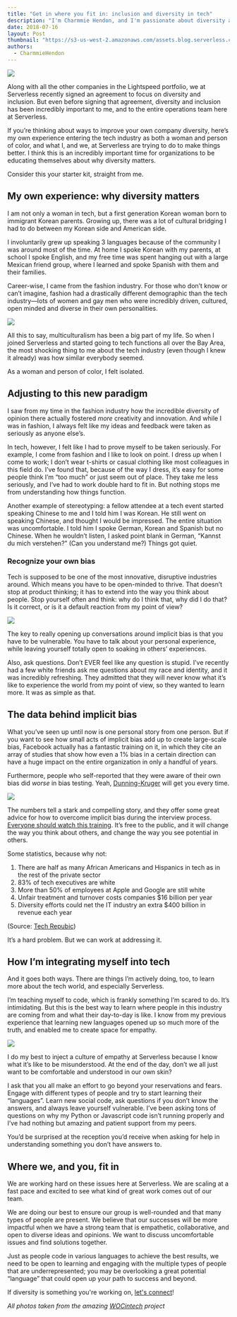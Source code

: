 ```yaml
---
title: "Get in where you fit in: inclusion and diversity in tech"
description: "I'm Charmmie Hendon, and I'm passionate about diversity and inclusion in tech. Here's a bit of my personal experience, and how you too can affect change."
date: 2018-07-16
layout: Post
thumbnail: "https://s3-us-west-2.amazonaws.com/assets.blog.serverless.com/inclusion/serverless-tech-inclusion-thumb.jpg"
authors:
  - CharmmieHendon
---
```


<img src="https://s3-us-west-2.amazonaws.com/assets.blog.serverless.com/inclusion/serverless-tech-inclusion1.jpg">

Along with all the other companies in the Lightspeed portfolio, we at Serverless recently signed an agreement to focus on diversity and inclusion. But even before signing that agreement, diversity and inclusion has been incredibly important to me, and to the entire operations team here at Serverless.

If you’re thinking about ways to improve your own company diversity, here’s my own experience entering the tech industry as both a woman and person of color, and what I, and we, at Serverless are trying to do to make things better. I think this is an incredibly important time for organizations to be educating themselves about why diversity matters. 

Consider this your starter kit, straight from me.

## My own experience: why diversity matters

I am not only a woman in tech, but a first generation Korean woman born to immigrant Korean parents. Growing up, there was a lot of cultural bridging I had to do between my Korean side and American side.

I involuntarily grew up speaking 3 languages because of the community I was around most of the time. At home I spoke Korean with my parents, at school I spoke English, and my free time was spent hanging out with a large Mexican friend group, where I learned and spoke Spanish with them and their families.

Career-wise, I came from the fashion industry. For those who don’t know or can’t imagine, fashion had a drastically different demographic than the tech industry—lots of women and gay men who were incredibly driven, cultured, open minded and diverse in their own personalities.

<img src="https://s3-us-west-2.amazonaws.com/assets.blog.serverless.com/inclusion/charmmie-fashion-square.jpg">

All this to say, multiculturalism has been a big part of my life. So when I joined Serverless and started going to tech functions all over the Bay Area, the most shocking thing to me about the tech industry (even though I knew it already) was how similar everybody seemed.

As a woman and person of color, I felt isolated.

## Adjusting to this new paradigm

I saw from my time in the fashion industry how the incredible diversity of opinion there actually fostered *more* creativity and innovation. And while I was in fashion, I always felt like my ideas and feedback were taken as seriously as anyone else’s. 

In tech, however, I felt like I had to prove myself to be taken seriously. For example, I come from fashion and I like to look on point. I dress *up* when I come to work; I don’t wear t-shirts or casual clothing like most colleagues in this field do. I’ve found that, because of the way I dress, it’s easy for some people think I’m “too much” or just seem out of place. They take me less seriously, and I’ve had to work double hard to fit in. But nothing stops me from understanding how things function.

Another example of stereotyping: a fellow attendee at a tech event started speaking Chinese to me and I told him I was Korean. He still went on speaking Chinese, and thought I would be impressed. The entire situation was uncomfortable. I told him I spoke German, Korean and Spanish but no Chinese. When he wouldn’t listen, I asked point blank in German, “Kannst du mich verstehen?” (Can you understand me?) Things got quiet. 

### Recognize your own bias

Tech is supposed to be one of the most innovative, disruptive industries around. Which means you have to be open-minded to thrive. That doesn’t stop at product thinking; it has to extend into the way you think about people. Stop yourself often and think: why do I think that, why did I do that? Is it correct, or is it a default reaction from my point of view?

<img src="https://s3-us-west-2.amazonaws.com/assets.blog.serverless.com/inclusion/serverless-tech-inclusion-2.jpg">

The key to really opening up conversations around implicit bias is that you have to be vulnerable. You have to talk about your personal experience, while leaving yourself totally open to soaking in others’ experiences.

Also, ask questions. Don’t EVER feel like any question is stupid. I’ve recently had a few white friends ask me questions about my race and identity, and it was incredibly refreshing. They admitted that they will never know what it’s like to experience the world from my point of view, so they wanted to learn more. It was as simple as that.

## The data behind implicit bias

What you’ve seen up until now is one personal story from one person. But if you want to see how small acts of implicit bias add up to create large-scale bias, Facebook actually has a fantastic training on it, in which they cite an array of studies that show how even a 1% bias in a certain direction can have a huge impact on the entire organization in only a handful of years. 

Furthermore, people who self-reported that they were aware of their own bias did *worse* in bias testing. Yeah, [Dunning-Kruger](https://www.forbes.com/sites/markmurphy/2017/01/24/the-dunning-kruger-effect-shows-why-some-people-think-theyre-great-even-when-their-work-is-terrible/) will get you every time.

<img src="https://s3-us-west-2.amazonaws.com/assets.blog.serverless.com/inclusion/serverless-tech-inclusion4.jpg">

The numbers tell a stark and compelling story, and they offer some great advice for how to overcome implicit bias during the interview process. [Everyone should watch this training](https://managingbias.fb.com/). It’s free to the public, and it will change the way you think about others, and change the way you see potential in others.

Some statistics, because why not:
1. There are half as many African Americans and Hispanics in tech as in the rest of the private sector
2. 83% of tech executives are white
3. More than 50% of employees at Apple and Google are still white
4. Unfair treatment and turnover costs companies $16 billion per year
5. Diversity efforts could net the IT industry an extra $400 billion in revenue each year

(Source: [Tech Repubic]( https://www.techrepublic.com/article/5-eye-opening-statistics-about-minorities-in-tech/))

It’s a hard problem. But we can work at addressing it.

## How I’m integrating myself into tech

And it goes both ways. There are things I’m actively doing, too, to learn more about the tech world, and especially Serverless.

I’m teaching myself to code, which is frankly something I’m scared to do. It’s intimidating. But this is the best way to learn where people in this industry are coming from and what their day-to-day is like. I know from my previous experience that learning new languages opened up so much more of the truth, and enabled me to create space for empathy.

<img src="https://s3-us-west-2.amazonaws.com/assets.blog.serverless.com/inclusion/serverless-tech-inclusion3.jpg">

I do my best to inject a culture of empathy at Serverless because I know what it’s like to be misunderstood. At the end of the day, don’t we all just want to be comfortable and understood in our own skin?

I ask that you all make an effort to go beyond your reservations and fears. Engage with different types of people and try to start learning their “languages”. Learn new social code, ask questions if you don’t know the answers, and always leave yourself vulnerable. I’ve been asking tons of questions on why my Python or Javascript code isn’t running properly and I’ve had nothing but amazing and patient support from my peers.

You’d be surprised at the reception you’d receive when asking for help in understanding something you don’t have answers to.

## Where we, and you, fit in

We are working hard on these issues here at Serverless. We are scaling at a fast pace and excited to see what kind of great work comes out of our team.

We are doing our best to ensure our group is well-rounded and that many types of people are present. We believe that our successes will be more impactful when we have a strong team that is empathetic, collaborative, and open to diverse ideas and opinions. We want to discuss uncomfortable issues and find solutions together. 

Just as people code in various languages to achieve the best results, we need to be open to learning and engaging with the multiple types of people that are underrepresented; you may be overlooking a great potential “language” that could open up your path to success and beyond.

If diversity is something you're working on, [let's connect](https://www.linkedin.com/in/charmmie-hendon-5693b95/)!

*All photos taken from the amazing [WOCintech](https://www.flickr.com/photos/wocintechchat/) project*
